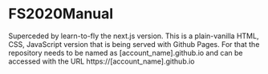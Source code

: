 # FS2020Manual

Superceded by learn-to-fly the next.js version.
This is a plain-vanilla HTML, CSS, JavaScript version that is being served with Github Pages. For that the repository needs to be named as [account_name].github.io and can be accessed with the URL https://[account_name].github.io
